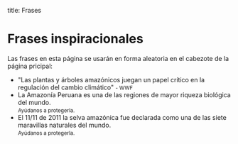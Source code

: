 title: Frases

# Frases inspiracionales

Las frases en esta página se usarán en forma aleatoria en el cabezote de la página pricipal:

- "Las plantas y árboles amazónicos juegan un papel crítico en la regulación del cambio climático" <small>- WWF</small>
- La Amazonía Peruana es una de las regiones de mayor riqueza biológica del mundo. <br><small>Ayúdanos a protegerla.</small>
- El 11/11 de 2011 la selva amazónica fue declarada como una de las siete maravillas naturales del mundo. <br><small>Ayúdanos a protegerla.</small>
